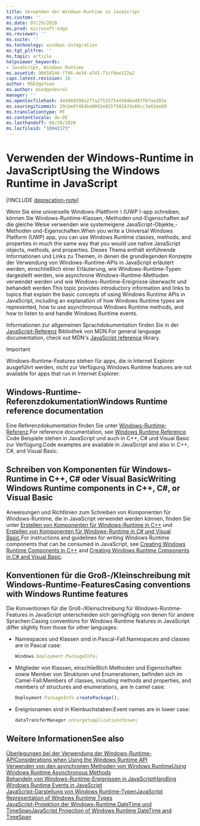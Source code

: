 ```yaml
---
title: Verwenden der Windows-Runtime in JavaScript
ms.custom: ''
ms.date: 07/29/2020
ms.prod: microsoft-edge
ms.reviewer: ''
ms.suite: ''
ms.technology: windows-integration
ms.tgt_pltfrm: ''
ms.topic: article
helpviewer_keywords:
- JavaScript, Windows Runtime
ms.assetid: 90658546-f746-4e34-a7d1-71cf9ee322a2
caps.latest.revision: 16
author: MSEdgeTeam
ms.author: msedgedevrel
manager: ''
ms.openlocfilehash: 444008598a2f7a2f5257544304bed87fbfaa203a
ms.sourcegitcommit: 29cbe0f464ba0092e025f502833eb9cc3e02ee89
ms.translationtype: MT
ms.contentlocale: de-DE
ms.lasthandoff: 08/20/2020
ms.locfileid: "10942173"
---
```

# <span data-ttu-id="1d681-102">Verwenden der Windows-Runtime in JavaScript</span><span class="sxs-lookup"><span data-stu-id="1d681-102">Using the Windows Runtime in JavaScript</span></span>  

[!INCLUDE [deprecation-note](../includes/legacy-edge-note.md)]  

<span data-ttu-id="1d681-103">Wenn Sie eine universelle Windows-Plattform \ (UWP \)-app schreiben, können Sie Windows-Runtime-Klassen,-Methoden und-Eigenschaften auf die gleiche Weise verwenden wie systemeigene JavaScript-Objekte,-Methoden und-Eigenschaften.</span><span class="sxs-lookup"><span data-stu-id="1d681-103">When you write a Universal Windows Platform \(UWP\) app, you can use Windows Runtime classes, methods, and properties in much the same way that you would use native JavaScript objects, methods, and properties.</span></span>  <span data-ttu-id="1d681-104">Dieses Thema enthält einführende Informationen und Links zu Themen, in denen die grundlegenden Konzepte der Verwendung von Windows-Runtime-APIs in JavaScript erläutert werden, einschließlich einer Erläuterung, wie Windows-Runtime-Typen dargestellt werden, wie asynchrone Windows-Runtime-Methoden verwendet werden und wie Windows-Runtime-Ereignisse überwacht und behandelt werden.</span><span class="sxs-lookup"><span data-stu-id="1d681-104">This topic provides introductory information and links to topics that explain the basic concepts of using Windows Runtime APIs in JavaScript, including an explanation of how Windows Runtime types are represented, how to use asynchronous Windows Runtime methods, and how to listen to and handle Windows Runtime events.</span></span>  

<span data-ttu-id="1d681-105">Informationen zur allgemeinen Sprachdokumentation finden Sie in der [JavaScript-Referenz][MDNJavascriptReference] Bibliothek von MDN.</span><span class="sxs-lookup"><span data-stu-id="1d681-105">For general language documentation, check out MDN's [JavaScript reference][MDNJavascriptReference] library.</span></span>  

> [!IMPORTANT]
> <span data-ttu-id="1d681-106">Windows-Runtime-Features stehen für apps, die in Internet Explorer ausgeführt werden, nicht zur Verfügung.</span><span class="sxs-lookup"><span data-stu-id="1d681-106">Windows Runtime features are not available for apps that run in Internet Explorer.</span></span>  

## <span data-ttu-id="1d681-107">Windows-Runtime-Referenzdokumentation</span><span class="sxs-lookup"><span data-stu-id="1d681-107">Windows Runtime reference documentation</span></span>  

<span data-ttu-id="1d681-108">Eine Referenzdokumentation finden Sie unter [Windows-Runtime-Referenz][UwpApiIndex].</span><span class="sxs-lookup"><span data-stu-id="1d681-108">For reference documentation, see [Windows Runtime Reference][UwpApiIndex].</span></span>  <span data-ttu-id="1d681-109">Code Beispiele stehen in JavaScript und auch in C++, C# und Visual Basic zur Verfügung.</span><span class="sxs-lookup"><span data-stu-id="1d681-109">Code examples are available in JavaScript and also in C++, C#, and Visual Basic.</span></span>  

## <span data-ttu-id="1d681-110">Schreiben von Komponenten für Windows-Runtime in C++, C# oder Visual Basic</span><span class="sxs-lookup"><span data-stu-id="1d681-110">Writing Windows Runtime components in C++, C#, or Visual Basic</span></span>  

<span data-ttu-id="1d681-111">Anweisungen und Richtlinien zum Schreiben von Komponenten für Windows-Runtime, die in JavaScript verwendet werden können, finden Sie unter [Erstellen von Komponenten für Windows-Runtime in C++][WindowsUwpWinrtCpp] und [Erstellen von Komponenten für Windows-Runtime in C# und Visual Basic][WindowsUwpWinrtCsharpVb].</span><span class="sxs-lookup"><span data-stu-id="1d681-111">For instructions and guidelines for writing Windows Runtime components that can be consumed in JavaScript, see [Creating Windows Runtime Components in C++][WindowsUwpWinrtCpp] and [Creating Windows Runtime Components in C# and Visual Basic][WindowsUwpWinrtCsharpVb].</span></span>  

## <span data-ttu-id="1d681-112">Konventionen für die Groß-/Kleinschreibung mit Windows-Runtime-Features</span><span class="sxs-lookup"><span data-stu-id="1d681-112">Casing conventions with Windows Runtime features</span></span>  

<span data-ttu-id="1d681-113">Die Konventionen für die Groß-/Kleinschreibung für Windows-Runtime-Features in JavaScript unterscheiden sich geringfügig von denen für andere Sprachen:</span><span class="sxs-lookup"><span data-stu-id="1d681-113">Casing conventions for Windows Runtime features in JavaScript differ slightly from those for other languages:</span></span>  

*   <span data-ttu-id="1d681-114">Namespaces und Klassen sind in Pascal-Fall:</span><span class="sxs-lookup"><span data-stu-id="1d681-114">Namespaces and classes are in Pascal case:</span></span>  
    
    ```javascript
    Windows.Deployment.PackageInfo;
    ```  
    
*   <span data-ttu-id="1d681-115">Mitglieder von Klassen, einschließlich Methoden und Eigenschaften sowie Member von Strukturen und Enumerationen, befinden sich im Camel-Fall:</span><span class="sxs-lookup"><span data-stu-id="1d681-115">Members of classes, including methods and properties, and members of structures and enumerations, are in camel case:</span></span>  
    
    ```javascript
    Deployment.PackageInfo.createPackage();
    ```  
    
*   <span data-ttu-id="1d681-116">Ereignisnamen sind in Kleinbuchstaben:</span><span class="sxs-lookup"><span data-stu-id="1d681-116">Event names are in lower case:</span></span>  
    
    ```javascript
    dataTransferManager.ontargetapplicationchosen;
    ```  

## <span data-ttu-id="1d681-117">Weitere Informationen</span><span class="sxs-lookup"><span data-stu-id="1d681-117">See also</span></span>  

[<span data-ttu-id="1d681-118">Überlegungen bei der Verwendung der Windows-Runtime-API</span><span class="sxs-lookup"><span data-stu-id="1d681-118">Considerations when Using the Windows Runtime API</span></span>][WindowsRuntimeConsiderationsApi]  
[<span data-ttu-id="1d681-119">Verwenden von den asynchronen Methoden von Windows Runtime</span><span class="sxs-lookup"><span data-stu-id="1d681-119">Using Windows Runtime Asynchronous Methods</span></span>][WindowsRuntimeAsynchronousMethods]   
[<span data-ttu-id="1d681-120">Behandeln von Windows-Runtime-Ereignissen in JavaScript</span><span class="sxs-lookup"><span data-stu-id="1d681-120">Handling Windows Runtime Events in JavaScript</span></span>][WindowsRuntimeEventsJavascript]   
[<span data-ttu-id="1d681-121">JavaScript-Darstellung von Windows Runtime-Typen</span><span class="sxs-lookup"><span data-stu-id="1d681-121">JavaScript Representation of Windows Runtime Types</span></span>][WindowsRuntimeJavascriptTypes]   
[<span data-ttu-id="1d681-122">JavaScript-Projektion der Windows-Runtime DateTime und TimeSpan</span><span class="sxs-lookup"><span data-stu-id="1d681-122">JavaScript Projection of Windows Runtime DateTime and TimeSpan</span></span>][WindowsRuntimeDatetimeTimespan]  

<!-- links  -->  

[WindowsRuntimeConsiderationsApi]: ./considerations-when-using-the-windows-runtime-api.md "Überlegungen bei der Verwendung der Windows-Runtime-API | Microsoft docs"  
[WindowsRuntimeEventsJavascript]: ./handling-windows-runtime-events-in-javascript.md "Behandeln von Windows-Runtime-Ereignissen in JavaScript | Microsoft docs"  
[WindowsRuntimeJavascriptTypes]: ./javascript-representation-of-windows-runtime-types.md "JavaScript-Darstellung von Windows-Runtime-Typen | Microsoft docs"  
[WindowsRuntimeAsynchronousMethods]: ./using-windows-runtime-asynchronous-methods.md "Verwenden von asynchronen Methoden für die Windows-Runtime | Microsoft docs"  
[WindowsRuntimeDatetimeTimespan]: ./windows-runtime-datetime-and-timespan-representations.md "Windows-Runtime-DateTime-und TimeSpan-Darstellungen | Microsoft docs"  

[UwpApiIndex]: /uwp/api/index "Windows UWP-Namespaces | Microsoft docs"  
[WindowsUwpWinrtCpp]: /windows/uwp/winrt-components/creating-windows-runtime-components-in-cpp "Komponenten für Windows-Runtime mit C++/CX | Microsoft docs"  
[WindowsUwpWinrtCsharpVb]: /windows/uwp/winrt-components/creating-windows-runtime-components-in-csharp-and-visual-basic "Komponenten für Windows-Runtime mit C# und Visual Basic | Microsoft docs"  

[MDNJavascriptReference]: https://developer.mozilla.org/docs/Web/JavaScript/Reference "JavaScript-Referenz | MDN"  
